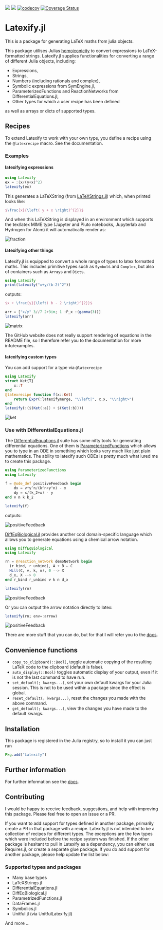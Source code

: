 [![](https://img.shields.io/badge/docs-stable-blue.svg)](https://korsbo.github.io/Latexify.jl/stable)
[![](https://img.shields.io/badge/docs-latest-blue.svg)](https://korsbo.github.io/Latexify.jl/latest)
[![codecov](https://codecov.io/gh/korsbo/Latexify.jl/branch/master/graph/badge.svg)](https://codecov.io/gh/korsbo/Latexify.jl)
[![Coverage Status](https://coveralls.io/repos/github/korsbo/Latexify.jl/badge.svg)](https://coveralls.io/github/korsbo/Latexify.jl)

# Latexify.jl
This is a package for generating LaTeX maths from julia objects.

This package utilises Julias
[homoiconicity](https://en.wikipedia.org/wiki/Homoiconicity) to convert
expressions to LaTeX-formatted strings.  Latexify.jl supplies functionalities
for converting a range of different Julia objects, including:

- Expressions,
- Strings,
- Numbers (including rationals and complex),
- Symbolic expressions from SymEngine.jl,
- ParameterizedFunctions and ReactionNetworks from DifferentialEquations.jl,
- Other types for which a user recipe has been defined

as well as arrays or dicts of supported types.


## Recipes
To extend Latexify to work with your own type, you define a recipe using the
`@latexrecipe` macro. See the documentation.

### Examples
#### latexifying expressions
```julia
using Latexify
ex = :(x/(y+x)^2)
latexify(ex)
```
This generates a LaTeXString (from
[LaTeXStrings.jl](https://github.com/stevengj/LaTeXStrings.jl)) which, when
printed looks like:
```LaTeX
$\frac{x}{\left( y + x \right)^{2}}$
```

And when this LaTeXString is displayed in an environment which supports the
tex/latex MIME type (Jupyter and Pluto notebooks, Jupyterlab and Hydrogen for
Atom) it will automatically render as:

![fraction](/assets/demo_fraction.png)


#### latexifying other things

Latexify.jl is equipped to convert a whole range of types to latex formatted
maths. This includes primitive types such as `Symbol`s and `Complex`, but also
of containers such as `Array`s and `Dict`s.


```julia
using Latexify
print(latexify("x+y/(b-2)^2"))
```
outputs:
```LaTeX
$x + \frac{y}{\left( b - 2 \right)^{2}}$
```

```julia
arr = ["x/y" 3//7 2+3im; 1 :P_x :(gamma(3))]
latexify(arr)
```
![matrix](/assets/demo_matrix.png)

The GitHub website does not really support rendering of equations in the README
file, so I therefore refer you to the documentation for more info/examples.

#### latexifying custom types

You can add support for a type via `@latexrecipe`
```julia
using Latexify
struct Ket{T}
    x::T
end
@latexrecipe function f(x::Ket)
    return Expr(:latexifymerge, "\\left|", x.x, "\\right>")
end
latexify(:($(Ket(:a)) + $(Ket(:b))))
```

![ket](/assets/demo_ket.png)

### Use with DifferentialEquations.jl
The [DifferentialEquations.jl](http://docs.juliadiffeq.org/stable/index.html)
suite has some nifty tools for generating differential equations.
One of them is
[ParameterizedFunctions](https://github.com/JuliaDiffEq/ParameterizedFunctions.jl)
which allows you to type in an ODE in something which looks very much like just
plain mathematics.
The ability to latexify such ODEs is pretty much what lured me to create this
package.

```julia
using ParameterizedFunctions
using Latexify

f = @ode_def positiveFeedback begin
    dx = v*y^n/(k^n+y^n) - x
    dy = x/(k_2+x) - y
end v n k k_2

latexify(f)
```
outputs:

![positiveFeedback](/assets/ode_positive_feedback.png)


[DiffEqBiological.jl](https://github.com/JuliaDiffEq/DiffEqBiological.jl)
provides another cool domain-specific language which allows you to generate
equations using a chemical arrow notation.


```julia
using DiffEqBiological
using Latexify

rn = @reaction_network demoNetwork begin
  (r_bind, r_unbind), A + B ↔ C
  Hill(C, v, k, n), 0 --> X
  d_x, X --> 0
end r_bind r_unbind v k n d_x

latexify(rn)
```
![positiveFeedback](/assets/demo_rn.png)

Or you can output the arrow notation directly to latex:

```julia
latexify(rn; env=:arrow)
```
![positiveFeedback](/assets/demo_rn_arrow.png)

There are more stuff that you can do, but for that I will refer you to the
[docs](https://korsbo.github.io/Latexify.jl/stable).


## Convenience functions

- `copy_to_clipboard(::Bool)`, toggle automatic copying of the resulting LaTeX
  code to the clipboard (default is false).
- `auto_display(::Bool)` toggles automatic display of your output, even if it
  is not the last command to have run.
- `set_default(; kwargs...)`, set your own default kwargs for your Julia
  session. This is not to be used within a package since the effect is global.
- `reset_default(; kwargs...)`, reset the changes you made with the above
  command.
- `get_default(; kwargs...)`, view the changes you have made to the default
  kwargs.


## Installation
This package is registered in the Julia registry, so to install it you can just
run

```julia
Pkg.add("Latexify")
```

## Further information
For further information see the
[docs](https://korsbo.github.io/Latexify.jl/stable).

## Contributing
I would be happy to receive feedback, suggestions, and help with improving this
package. Please feel free to open an issue or a PR.

If you want to add support for types defined in another package, primarily
create a PR in that package with a recipe. Latexify.jl is not intended to be a
collection of recipes for different types. The exceptions are the few types
which were included before the recipe system was finished. If the other package
is hesitant to pull in Latexify as a dependency, you can either use
Requires.jl, or create a separate glue package. If you do add support for
another package, please help update the list below:

### Supported types and packages
* Many base types
* LaTeXStrings.jl
* DifferentialEquations.jl
* DiffEqBiological.jl
* ParametrizedFunctions.jl
* DataFrames.jl
* Symbolics.jl
* Unitful.jl (via UnitfulLatexify.jl)

And more ...
